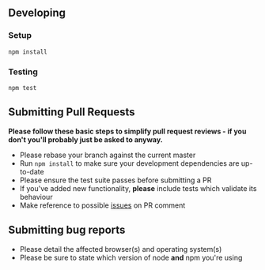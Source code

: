 ## Developing

### Setup

```
npm install
```

### Testing

```
npm test
```

## Submitting Pull Requests

**Please follow these basic steps to simplify pull request reviews - if you don't you'll probably just be asked to anyway.**

* Please rebase your branch against the current master
* Run ```npm install``` to make sure your development dependencies are up-to-date
* Please ensure the test suite passes before submitting a PR
* If you've added new functionality, **please** include tests which validate its behaviour
* Make reference to possible [issues](https://github.com/ng-state/store/issues) on PR comment

## Submitting bug reports

* Please detail the affected browser(s) and operating system(s)
* Please be sure to state which version of node **and** npm you're using
